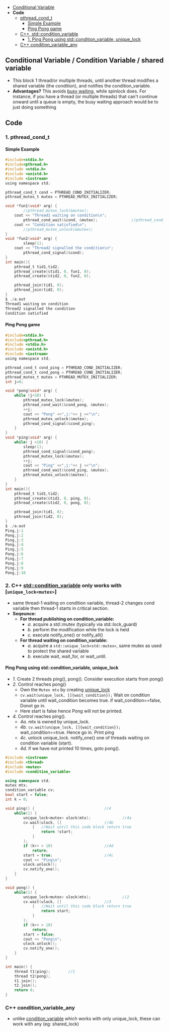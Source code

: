 - [Conditional Variable](#cv)
- **Code**
  - [pthread_cond_t](#pc)
    - [Simple Example](#c1)
    - [Ping Pong game](#pp)
  - [C++, std::condition_variable](#cppc)
    - [1. Ping Pong using std::condition_variable, unique_lock](#cpppp)
  - [C++ condition_variable_any](#cppcva) 

<a name=cv></a>
## Conditional Variable / Condition Variable / shared variable
- This block 1 thread/or multiple threads, until another thread modifies a shared variable (the condition), and notifies the condition_variable.
- **Advantages?** This avoids [busy waiting](/Threads_Processes_IPC/Terms#busyw), while spinlock does. For instance, if you have a thread (or multiple threads) that can't continue onward until a queue is empty, the busy waiting approach would be to just doing something

## Code
<a name=pc></a>
### 1. pthread_cond_t
<a name=c1></a>
#### Simple Example
```c
#include<stdio.h>
#include<pthread.h>
#include <stdio.h>
#include <unistd.h>
#include <iostream>
using namespace std;

pthread_cond_t cond = PTHREAD_COND_INITIALIZER;
pthread_mutex_t mutex = PTHREAD_MUTEX_INITIALIZER;

void *fun1(void* arg) {
        //pthread_mutex_lock(&mutex);
	cout << "Thread1 waiting on condition\n";
        pthread_cond_wait(&cond, &mutex);               //pthread_cond_wait() might provide unexepected result without mutex
	cout << "Condition satisfied\n";
        //pthread_mutex_unlock(&mutex);
}
void *fun2(void* arg) {
        sleep(1);
	cout << "Thread2 signalled the condition\n";
        pthread_cond_signal(&cond);
}
int main(){
    pthread_t tid1,tid2;
    pthread_create(&tid1, 0, fun1, 0);
    pthread_create(&tid2, 0, fun2, 0);

    pthread_join(tid1, 0);
    pthread_join(tid2, 0);
}
$ ./a.out
Thread1 waiting on condition
Thread2 signalled the condition
Condition satisfied
```
<a name=pp></a>
#### Ping Pong game
```c
#include<stdio.h>
#include<pthread.h>
#include <stdio.h>
#include <unistd.h>
#include <iostream>
using namespace std;

pthread_cond_t cond_ping = PTHREAD_COND_INITIALIZER;
pthread_cond_t cond_pong = PTHREAD_COND_INITIALIZER;
pthread_mutex_t mutex = PTHREAD_MUTEX_INITIALIZER;
int j=0;

void *pong(void* arg) {
    while (j<10) {
        pthread_mutex_lock(&mutex);
        pthread_cond_wait(&cond_pong, &mutex);
        ++j;
        cout << "Pong" <<",j:"<< j <<"\n";
        pthread_mutex_unlock(&mutex);
        pthread_cond_signal(&cond_ping);
    }
}
void *ping(void* arg) {
    while( j <10) {
        sleep(1);
        pthread_cond_signal(&cond_pong);
        pthread_mutex_lock(&mutex);
        ++j;
        cout << "Ping" <<",j:"<< j <<"\n";
        pthread_cond_wait(&cond_ping, &mutex);
        pthread_mutex_unlock(&mutex);
    }
}
int main(){
    pthread_t tid1,tid2;
    pthread_create(&tid1, 0, ping, 0);
    pthread_create(&tid2, 0, pong, 0);

    pthread_join(tid1, 0);
    pthread_join(tid2, 0);
}
$ ./a.out
Ping,j:1
Pong,j:2
Ping,j:3
Pong,j:4
Ping,j:5
Pong,j:6
Ping,j:7
Pong,j:8
Ping,j:9
Pong,j:10
```
<a name=cppc></a>
### 2. C++ [std::condition_variable](https://en.cppreference.com/w/cpp/thread/condition_variable) only works with [`unique_lock<mutex>`]
- same thread-1 waiting on condition variable, thread-2 changes cond variable then thread-1 starts in critical section.
- **Seqeunce:**
  - **For thread publishing on condition_variable:**
    - _a._ acquire a std::mutex (typically via std::lock_guard)
    - _b._ perform the modification while the lock is held
    - _c._ execute notify_one() or notify_all()
  - **For thread waiting on condition_variable:**
    - _a._ acquire a `std::unique_lock<std::mutex>`, same mutex as used to protect the shared variable
    - _b._ execute wait, wait_for, or wait_until.
<a name=cpppp></a>
#### Ping Pong using std::condition_variable, unique_lock
- _1._ Create 2 threads ping(), pong(). Consider execution starts from pong()
- _2._ Control reaches pong()
  - Own the `Mutex mtx` by creating [unique_lock](/Threads_Processes_IPC/IPC/synchronization/Mutex)
  - `cv.wait(unique_lock, []{wait_condition});` Wait on condition variable until wait_condition becomes true. if wait_condition==false, Donot go in.
  - Here start is false hence Pong will not be printed.
- _4._ Control reaches ping().
  - _4a._ mtx is owned by unique_lock. 
  - _4b._ `cv.wait(unique_lock, []{wait_condition});` wait_condition==true. Hence go in. Print ping
  - _4c._ unlock unique_lock. notify_one() one of threads waiting on condition variable (start).
  - _4d._ if we have not printed 10 times, goto pong().
```cpp
#include <iostream>
#include <thread>
#include <mutex>
#include <condition_variable>

using namespace std;
mutex mtx;
condition_variable cv;
bool start = false;
int k = 0;

void ping() {								//4
	while(1) {
		unique_lock<mutex> ulock(mtx);				//4a
		cv.wait(ulock, []					//4b
			{	//Wait until this code block return true
				return !start;
			}
		);
		if (k++ > 10)						//4d
			return;
		start = true;						//4c
		cout << "Ping\n";
		ulock.unlock();
		cv.notify_one();
	}
}

void pong() {
	while(1) {
		unique_lock<mutex> ulock(mtx);				//2
		cv.wait(ulock, []					//3
			{	//Wait until this code block return true
				return start;
			}
		);
		if (k++ > 10)
			return;
		start = false;
		cout << "Pong\n";
		ulock.unlock();
		cv.notify_one();
	}
}

int main() {
	thread t1(ping);		//1
	thread t2(pong);
	t1.join();
	t2.join();
	return 0;
}
```
<a name=cppcva></a>
### C++ condition_variable_any
- unlike [condition_variable]() which works with only unique_lock, these can work with any (eg: shared_lock)
